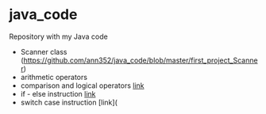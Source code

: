 # java_code
Repository with my Java code

+ Scanner class (https://github.com/ann352/java_code/blob/master/first_project_Scanner)
+ arithmetic operators
+ comparison and logical operators [link](https://github.com/ann352/java_code/commit/e583185b7002f0c8d7cf0dea352e4a79be184355)
+ if - else instruction [link](https://github.com/ann352/java_code/blob/master/if_instruction)
+ switch case instruction [link](
